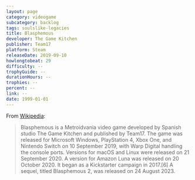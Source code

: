 ```yaml
---
layout: page
category: videogame
subcategory: backlog
tags: soulslike-legacies
title: Blasphemous
developer: The Game Kitchen
publisher: Team17
platform: Steam
releaseDate: 2019-09-10
howlongtobeat: 29
difficulty: --
trophyGuide: --
durationHours: --
trophies: --
percent: --
link: --
date: 1999-01-01
---
```


From [Wikipedia](https://en.wikipedia.org/wiki/Blasphemous_(video_game)):

> Blasphemous is a Metroidvania video game developed by Spanish studio The Game Kitchen and published by Team17. The game was released for Microsoft Windows, PlayStation 4, Xbox One, and Nintendo Switch on 10 September 2019, with Warp Digital handling the console ports. Versions for macOS and Linux were released on 21 September 2020. A version for Amazon Luna was released on 20 October 2020. It began as a Kickstarter campaign in 2017.[6] A sequel, titled Blasphemous 2, was released on 24 August 2023.
